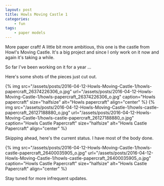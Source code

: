 ```yaml
---
layout: post
title: Howls Moving Castle 1
categories:
    - fun
tags:
    - paper models
---
```


More paper craft! A little bit more ambitious, this one is the castle from Howl's Moving Castle. It's a big project and since I only work on it now and again it's taking a while.

So far I've been working on it for a year ...

Here's some shots of the pieces just cut out.

{% img src="/assets/posts/2016-04-12-Howls-Moving-Castle-1/howls-papercraft_26374226306_o.jpg" url="/assets/posts/2016-04-12-Howls-Moving-Castle-1/howls-papercraft_26374226306_o.jpg" caption="Howls papercraft" size="halfsize" alt="Howls papercraft" align="center" %} {% img src="/assets/posts/2016-04-12-Howls-Moving-Castle-1/howls-castle-papercraft_26127188880_o.jpg" url="/assets/posts/2016-04-12-Howls-Moving-Castle-1/howls-castle-papercraft_26127188880_o.jpg" caption="Howls Castle Papercraft" size="halfsize" alt="Howls Castle Papercraft" align="center" %}

Skipping ahead, here's the current status. I have most of the body done.

{% img src="/assets/posts/2016-04-12-Howls-Moving-Castle-1/howls-castle-papercraft_26400035905_o.jpg" url="/assets/posts/2016-04-12-Howls-Moving-Castle-1/howls-castle-papercraft_26400035905_o.jpg" caption="Howls Castle Papercraft" size="halfsize" alt="Howls Castle Papercraft" align="center" %}

Stay tuned for more infrequent updates.